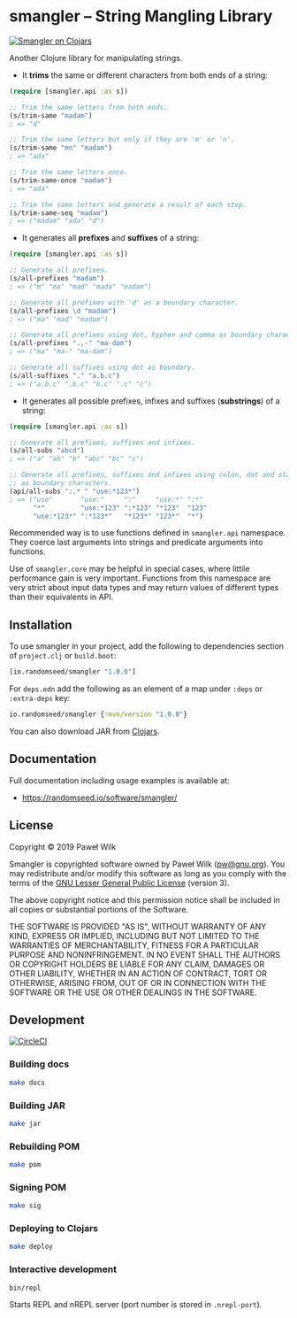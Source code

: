 # smangler – String Mangling Library

[![Smangler on Clojars](https://img.shields.io/clojars/v/io.randomseed/smangler.svg)](https://clojars.org/io.randomseed/smangler)

Another Clojure library for manipulating strings.

* It **trims** the same or different characters from both ends of a string:

```clojure
(require [smangler.api :as s])

;; Trim the same letters from both ends.
(s/trim-same "madam")
; => "d"

;; Trim the same letters but only if they are 'm' or 'n'.
(s/trim-same "mn" "madam")
; => "ada"

;; Trim the same letters once.
(s/trim-same-once "madam")
; => "ada"

;; Trim the same letters and generate a result of each step.
(s/trim-same-seq "madam")
; => ("madam" "ada" "d")
```

* It generates all **prefixes** and **suffixes** of a string:

```clojure
(require [smangler.api :as s])

;; Generate all prefixes.
(s/all-prefixes "madam")
; => ("m" "ma" "mad" "mada" "madam")

;; Generate all prefixes with 'd' as a boundary character.
(s/all-prefixes \d "madam")
; => ("ma" "mad" "madam")

;; Generate all prefixes using dot, hyphen and comma as boundary characters.
(s/all-prefixes ".,-" "ma-dam")
; => ("ma" "ma-" "ma-dam")

;; Generate all suffixes using dot as boundary.
(s/all-suffixes "." "a.b.c")
; => ("a.b.c" ".b.c" "b.c" ".c" "c")
```

* It generates all possible prefixes, infixes and suffixes (**substrings**) of a string:

```clojure
(require [smangler.api :as s])

;; Generate all prefixes, suffixes and infixes.
(s/all-subs "abcd")
; => ("a" "ab" "b" "abc" "bc" "c")

;; Generate all prefixes, suffixes and infixes using colon, dot and star
;; as boundary characters.
(api/all-subs ":.* " "use:*123*")
; => ("use"       "use:"     ":"     "use:*" ":*"
      "*"         "use:*123" ":*123" "*123"  "123"
      "use:*123*" ":*123*"   "*123*" "123*"  "*")
```

Recommended way is to use functions defined in `smangler.api` namespace. They coerce
last arguments into strings and predicate arguments into functions.

Use of `smangler.core` may be helpful in special cases, where littile performance
gain is very important. Functions from this namespace are very strict about input
data types and  may return values of different types than their equivalents in API.

## Installation

To use smangler in your project, add the following to dependencies section of
`project.clj` or `build.boot`:

```clojure
[io.randomseed/smangler "1.0.0"]
```

For `deps.edn` add the following as an element of a map under `:deps` or
`:extra-deps` key:

```clojure
io.randomseed/smangler {:mvn/version "1.0.0"}
```

You can also download JAR from [Clojars](https://clojars.org/io.randomseed/smangler).

## Documentation

Full documentation including usage examples is available at:

* https://randomseed.io/software/smangler/

## License

Copyright © 2019 Paweł Wilk

Smangler is copyrighted software owned by Paweł Wilk (pw@gnu.org). You may
redistribute and/or modify this software as long as you comply with the terms of
the [GNU Lesser General Public License][LICENSE] (version 3).

The above copyright notice and this permission notice shall be included in all
copies or substantial portions of the Software.

THE SOFTWARE IS PROVIDED "AS IS", WITHOUT WARRANTY OF ANY KIND, EXPRESS OR
IMPLIED, INCLUDING BUT NOT LIMITED TO THE WARRANTIES OF MERCHANTABILITY, FITNESS
FOR A PARTICULAR PURPOSE AND NONINFRINGEMENT. IN NO EVENT SHALL THE AUTHORS OR
COPYRIGHT HOLDERS BE LIABLE FOR ANY CLAIM, DAMAGES OR OTHER LIABILITY, WHETHER
IN AN ACTION OF CONTRACT, TORT OR OTHERWISE, ARISING FROM, OUT OF OR IN
CONNECTION WITH THE SOFTWARE OR THE USE OR OTHER DEALINGS IN THE SOFTWARE.

## Development

[![CircleCI](https://circleci.com/gh/randomseed-io/smangler.svg?style=svg)](https://circleci.com/gh/randomseed-io/smangler)

### Building docs

```bash
make docs
```

### Building JAR

```bash
make jar
```

### Rebuilding POM

```bash
make pom
```

### Signing POM

```bash
make sig
```

### Deploying to Clojars

```bash
make deploy
```

### Interactive development

```bash
bin/repl
```

Starts REPL and nREPL server (port number is stored in `.nrepl-port`).

[LICENSE]:    https://github.com/randomseed-io/smangler/master/LICENSE
